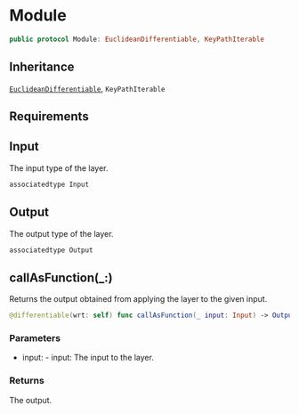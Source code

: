 # Module

``` swift
public protocol Module: EuclideanDifferentiable, KeyPathIterable
```

## Inheritance

[`EuclideanDifferentiable`](/EuclideanDifferentiable), `KeyPathIterable`

## Requirements

## Input

The input type of the layer.

``` swift
associatedtype Input
```

## Output

The output type of the layer.

``` swift
associatedtype Output
```

## callAsFunction(\_:)

Returns the output obtained from applying the layer to the given input.

``` swift
@differentiable(wrt: self) func callAsFunction(_ input: Input) -> Output
```

### Parameters

  - input: - input: The input to the layer.

### Returns

The output.
